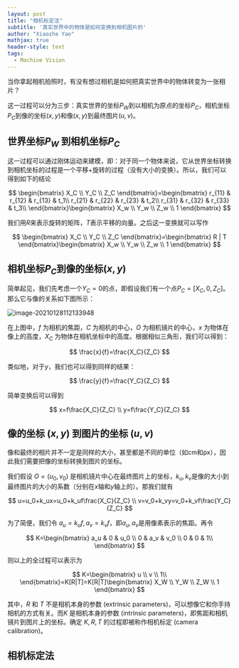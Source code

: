 ```yaml
---
layout: post
title: "相机标定法"
subtitle: '真实世界中的物体是如何变换到相机图片的'
author: "Xiaozhe Yao"
mathjax: true
header-style: text
tags:
  - Machine Vision
---
```


当你拿起相机拍照时，有没有想过相机是如何把真实世界中的物体转变为一张相片？

这一过程可以分为三步：真实世界的坐标$P_W$到以相机为原点的坐标$P_C$，相机坐标$P_C$到像的坐标$(x,y)$和像$(x,y)$到最终图片$(u,v)$。

## 世界坐标$P_W$ 到相机坐标$P_C$

这一过程可以通过刚体运动来建模，即：对于同一个物体来说，它从世界坐标转换到相机坐标的过程是一个平移+旋转的过程（没有大小的变换）。所以，我们可以得到如下的结论

$$
\begin{bmatrix}
X_C \\
Y_C \\
Z_C
\end{bmatrix}=\begin{bmatrix}
r_{11} & r_{12} & r_{13} & t_1\\
r_{21} & r_{22} & r_{23} & t_2\\
r_{31} & r_{32} & r_{33} & t_3\\
\end{bmatrix}\begin{bmatrix}
X_w \\
Y_w \\
Z_w \\
1
\end{bmatrix}
$$

我们用$R$来表示旋转的矩阵，$T$表示平移的向量。之后这一变换就可以写作

$$
\begin{bmatrix}
X_C \\
Y_C \\
Z_C
\end{bmatrix}=\begin{bmatrix}
R | T
\end{bmatrix}\begin{bmatrix}
X_w \\
Y_w \\
Z_w \\
1
\end{bmatrix}
$$

## 相机坐标$P_C$到像的坐标$(x,y)$

简单起见，我们先考虑一个$Y_C=0$的点，即假设我们有一个点$P_C=[X_C,0,Z_C]$。那么它与像的关系如下图所示：

![image-20210128112133948](https://i.loli.net/2021/01/28/UdXns96C2ObMiPt.png)

在上图中，$f$ 为相机的焦距，$C$ 为相机的中心，$O$ 为相机镜片的中心，$x$ 为物体在像上的高度，$X_C$ 为物体在相机坐标中的高度。根据相似三角形，我们可以得到：

$$
\frac{x}{f}=\frac{X_C}{Z_C}
$$

类似地，对于$y$，我们也可以得到同样的结果：

$$
\frac{y}{f}=\frac{Y_C}{Z_C}
$$

简单变换后可以得到

$$
x=f\frac{X_C}{Z_C} \\
y=f\frac{Y_C}{Z_C}
$$

## 像的坐标 $(x,y)$ 到图片的坐标 $(u,v)$

像和最终的相片并不一定是同样的大小，甚至都是不同的单位（如cm和px），因此我们需要把像的坐标转换到图片的坐标。

我们假设 $O=(u_0,v_0)$ 是相机镜片中心在最终图片上的坐标，$k_u, k_v$是像的大小到最终图片的大小的系数（分别在$x$轴和$y$轴上的）。那我们就有

$$
u=u_0+k_ux=u_0+k_uf\frac{X_C}{Z_C} \\
v=v_0+k_vy=v_0+k_vf\frac{Y_C}{Z_C}
$$

为了简便，我们令 $a_u=k_uf, a_v=k_vf$，即$a_u,a_v$是用像素表示的焦距。再令

$$
K=\begin{bmatrix}
a_u & 0 & u_0 \\
0 & a_v & v_0 \\
0 & 0 & 1\\
\end{bmatrix}
$$

则以上的全过程可以表示为

$$
K=\begin{bmatrix}
u \\
v \\
1\\
\end{bmatrix}=K[R|T]=K[R|T]\begin{bmatrix}
X_W \\
Y_W \\
Z_W \\
1
\end{bmatrix}
$$

其中，$R$ 和 $T$ 不是相机本身的参数 (extrinsic parameters)，可以想像它和你手持相机的方式有关。而$K$ 是相机本身的参数 (intrinsic parameters)，即焦距和相机镜片到图片上的坐标。确定 $K, R, T$ 的过程即被称作相机标定 (camera calibration)。

## 相机标定法



